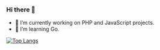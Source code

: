 ### Hi there 👋

<!--
**benpsk/benpsk** is a ✨ _special_ ✨ repository because its `README.md` (this file) appears on your GitHub profile.

Here are some ideas to get you started:

- 🔭 I’m currently working on ...
- 🌱 I’m currently learning ...
- 👯 I’m looking to collaborate on ...
- 🤔 I’m looking for help with ...
- 💬 Ask me about ...
- 📫 How to reach me: ...
- 😄 Pronouns: ...
- ⚡ Fun fact: ...
-->

- 🔭 I’m currently working on PHP and JavaScript projects.
- 🌱 I’m learning Go.

[![Top Langs](https://github-readme-stats-rho-five-46.vercel.app/api/top-langs/?username=benpsk&exclude_repo=aceplus-code,bp-code,msis-code,java,java-course-bestbright&hide=blade,html,css,mdx)](https://github.com/anuraghazra/github-readme-stats)
